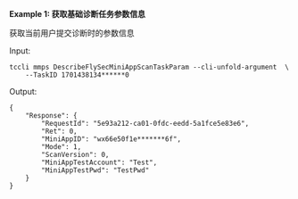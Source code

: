 **Example 1: 获取基础诊断任务参数信息**

获取当前用户提交诊断时的参数信息

Input: 

```
tccli mmps DescribeFlySecMiniAppScanTaskParam --cli-unfold-argument  \
    --TaskID 1701438134******0
```

Output: 
```
{
    "Response": {
        "RequestId": "5e93a212-ca01-0fdc-eedd-5a1fce5e83e6",
        "Ret": 0,
        "MiniAppID": "wx66e50f1e*******6f",
        "Mode": 1,
        "ScanVersion": 0,
        "MiniAppTestAccount": "Test",
        "MiniAppTestPwd": "TestPwd"
    }
}
```

